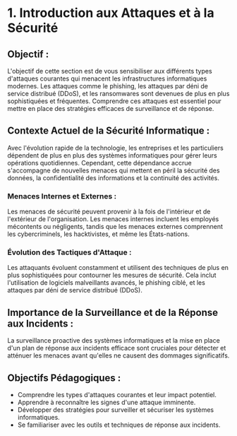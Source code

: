 
# 1. Introduction aux Attaques et à la Sécurité

## Objectif :

L'objectif de cette section est de vous sensibiliser aux différents types d'attaques courantes qui menacent les infrastructures informatiques modernes. Les attaques comme le phishing, les attaques par déni de service distribué (DDoS), et les ransomwares sont devenues de plus en plus sophistiquées et fréquentes. Comprendre ces attaques est essentiel pour mettre en place des stratégies efficaces de surveillance et de réponse.

## Contexte Actuel de la Sécurité Informatique :

Avec l'évolution rapide de la technologie, les entreprises et les particuliers dépendent de plus en plus des systèmes informatiques pour gérer leurs opérations quotidiennes. Cependant, cette dépendance accrue s'accompagne de nouvelles menaces qui mettent en péril la sécurité des données, la confidentialité des informations et la continuité des activités.

### Menaces Internes et Externes :
Les menaces de sécurité peuvent provenir à la fois de l'intérieur et de l'extérieur de l'organisation. Les menaces internes incluent les employés mécontents ou négligents, tandis que les menaces externes comprennent les cybercriminels, les hacktivistes, et même les États-nations.

### Évolution des Tactiques d'Attaque :
Les attaquants évoluent constamment et utilisent des techniques de plus en plus sophistiquées pour contourner les mesures de sécurité. Cela inclut l'utilisation de logiciels malveillants avancés, le phishing ciblé, et les attaques par déni de service distribué (DDoS).

## Importance de la Surveillance et de la Réponse aux Incidents :
La surveillance proactive des systèmes informatiques et la mise en place d'un plan de réponse aux incidents efficace sont cruciales pour détecter et atténuer les menaces avant qu'elles ne causent des dommages significatifs.

## Objectifs Pédagogiques :
- Comprendre les types d'attaques courantes et leur impact potentiel.
- Apprendre à reconnaître les signes d'une attaque imminente.
- Développer des stratégies pour surveiller et sécuriser les systèmes informatiques.
- Se familiariser avec les outils et techniques de réponse aux incidents.
